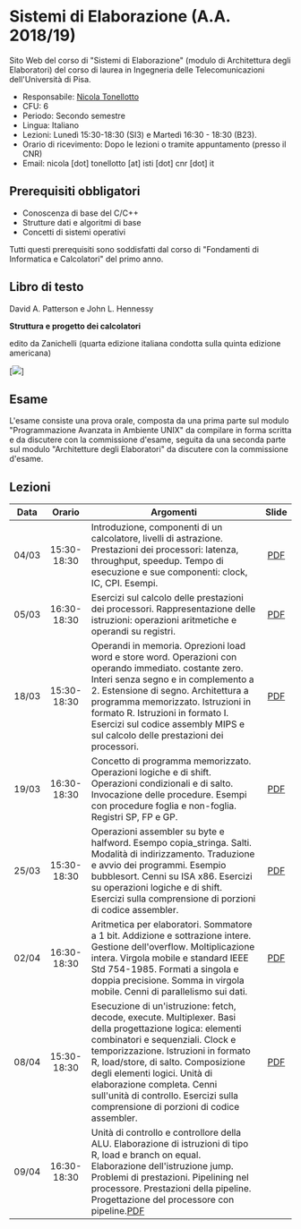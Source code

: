 # Sistemi di Elaborazione (A.A. 2018/19)

Sito Web del corso di "Sistemi di Elaborazione" (modulo di Architettura degli Elaboratori) del corso di laurea in Ingegneria delle Telecomunicazioni dell'Università di Pisa.

* Responsabile: [Nicola Tonellotto](http://pomino.isti.cnr.it/~khast/)
* CFU: 6
* Periodo: Secondo semestre
* Lingua: Italiano
* Lezioni: Lunedì 15:30-18:30 (SI3) e Martedì 16:30 - 18:30 (B23).
* Orario di ricevimento: Dopo le lezioni o tramite appuntamento (presso il CNR)
* Email: nicola [dot] tonellotto [at] isti [dot] cnr [dot] it

## Prerequisiti obbligatori

* Conoscenza di base del C/C++
* Strutture dati e algoritmi di base
* Concetti di sistemi operativi

Tutti questi prerequisiti sono soddisfatti dal corso di "Fondamenti di Informatica e Calcolatori" del primo anno.

## Libro di testo

David A. Patterson e John L. Hennessy

**Struttura e progetto dei calcolatori**

edito da Zanichelli (quarta edizione italiana condotta sulla quinta edizione americana)

[<img src="https://staticmy.zanichelli.it/catalogo/assets/small/m40001.9788808352026.jpg">]

## Esame

L'esame consiste una prova orale, composta da una prima parte sul modulo "Programmazione Avanzata in Ambiente UNIX" da compilare in forma scritta e da discutere con la commissione d'esame, seguita da una seconda parte sul modulo "Architetture degli Elaboratori" da discutere con la commissione d'esame.

## Lezioni

|Data|Orario|Argomenti|Slide|
|:--:|:---------:|------|:----:|
|04/03|15:30-18:30|Introduzione, componenti di un calcolatore, livelli di astrazione. Prestazioni dei processori: latenza, throughput, speedup. Tempo di esecuzione e sue componenti: clock, IC, CPI. Esempi.|[PDF](slides/capitolo1.pdf)
|05/03|16:30-18:30|Esercizi sul calcolo delle prestazioni dei processori. Rappresentazione delle istruzioni: operazioni aritmetiche e operandi su registri. |[PDF](slides/capitolo2.1.pdf)
|18/03|15:30-18:30|Operandi in memoria. Oprezioni load word e store word. Operazioni con operando immediato. costante zero. Interi senza segno e in complemento a 2. Estensione di segno. Architettura a programma memorizzato. Istruzioni in formato R. Istruzioni in formato I. Esercizi sul codice assembly MIPS e sul calcolo delle prestazioni dei processori. |[PDF](slides/capitolo2.2.pdf)
|19/03|16:30-18:30| Concetto di programma memorizzato. Operazioni logiche e di shift. Operazioni condizionali e di salto. Invocazione delle procedure. Esempi con procedure foglia e non-foglia. Registri SP, FP e GP.|[PDF](slides/capitolo2.3.pdf)
|25/03|15:30-18:30|Operazioni assembler su byte e halfword. Esempo copia_stringa. Salti. Modalità di indirizzamento. Traduzione e avvio dei programmi. Esempio bubblesort. Cenni su ISA x86. Esercizi su operazioni logiche e di shift. Esercizi sulla comprensione di porzioni di codice assembler.|[PDF](slides/capitolo2.4.pdf)
|02/04|16:30-18:30| Aritmetica per elaboratori. Sommatore a 1 bit. Addizione e sottrazione intere. Gestione dell'overflow. Moltiplicazione intera. Virgola mobile e standard IEEE Std 754-1985. Formati a singola e doppia precisione. Somma in virgola mobile. Cenni di parallelismo sui dati. |[PDF](slides/capitolo3.pdf)
|08/04|15:30-18:30| Esecuzione di un'istruzione: fetch, decode, execute. Multiplexer. Basi della progettazione logica: elementi combinatori e sequenziali. Clock e temporizzazione. Istruzioni in formato R, load/store, di salto. Composizione degli elementi logici. Unità di elaborazione completa. Cenni sull'unità di controllo. Esercizi sulla comprensione di porzioni di codice assembler.|[PDF](slides/capitolo4.1.pdf)
|09/04|16:30-18:30| Unità di controllo e controllore della ALU. Elaborazione di istruzioni di tipo R, load e branch on equal. Elaborazione dell'istruzione jump. Problemi di prestazioni. Pipelining nel processore. Prestazioni della pipeline. Progettazione del processore con pipeline.[PDF](slides/capitolo4.2.pdf)
